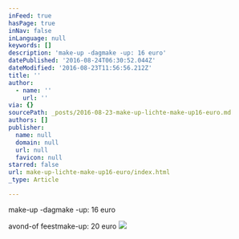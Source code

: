 ```yaml
---
inFeed: true
hasPage: true
inNav: false
inLanguage: null
keywords: []
description: 'make-up -dagmake -up: 16 euro'
datePublished: '2016-08-24T06:30:52.044Z'
dateModified: '2016-08-23T11:56:56.212Z'
title: ''
author:
  - name: ''
    url: ''
via: {}
sourcePath: _posts/2016-08-23-make-up-lichte-make-up16-euro.md
authors: []
publisher:
  name: null
  domain: null
  url: null
  favicon: null
starred: false
url: make-up-lichte-make-up16-euro/index.html
_type: Article

---
```

make-up -dagmake -up: 16 euro

avond-of feestmake-up: 20 euro
![](https://imgflo.herokuapp.com/graph/vahj1ThiexotieMo/eb571f024f5a8ef8e2748180a2e064ac/croprotate.jpg?cropheight=5313&cropwidth=4983&degrees=0&input=https%3A%2F%2Fthe-grid-user-content.s3-us-west-2.amazonaws.com%2F2f2255cb-e089-4d32-8b30-8a5951d34f3f.jpg&x=208&y=0)